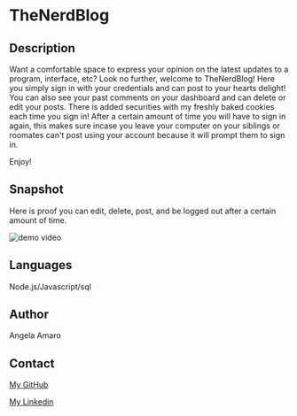 # TheNerdBlog

## Description

Want a comfortable space to express your opinion on the latest updates to a program, interface, etc? Look no further, welcome to TheNerdBlog! Here you simply sign in with your credentials and can post to your hearts delight! You can also see your past comments on your dashboard and can delete or edit your posts. There is added securities with my freshly baked cookies each time you sign in! After a certain amount of time you will have to sign in again, this makes sure incase you leave your computer on your siblings or roomates can't post using your account because it will prompt them to sign in.

Enjoy!

## Snapshot

Here is proof you can edit, delete, post, and be logged out after a certain amount of time.

![demo video](./ecommerce.jpg)

## Languages

Node.js/Javascript/sql

## Author

Angela Amaro

## Contact

[My GitHub](https://github.com/Angela-Amaro)

[My Linkedin](https://www.linkedin.com/in/angela-amaro-342792204/)
